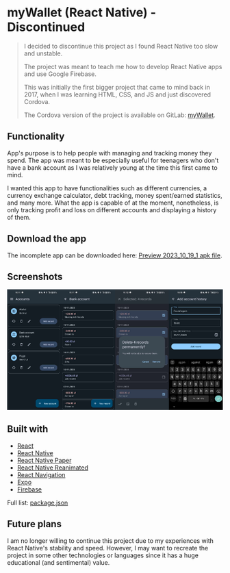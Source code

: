 # myWallet (React Native) - Discontinued

> I decided to discontinue this project as I found React Native too slow and unstable.
>
> The project was meant to teach me how to develop React Native apps and use Google Firebase.
>
> This was initially the first bigger project that came to mind back in 2017, when I was learning HTML, CSS, and JS and just discovered Cordova.
>
> The Cordova version of the project is available on GitLab: [myWallet](https://gitlab.com/DakilPL/mywallet).

## Functionality

App's purpose is to help people with managing and tracking money they spend. The app was meant to be especially useful for teenagers who don't have a bank account as I was relatively young at the time this first came to mind.

I wanted this app to have functionalities such as different currencies, a currency exchange calculator, debt tracking, money spent/earned statistics, and many more.
What the app is capable of at the moment, nonetheless, is only tracking profit and loss on different accounts and displaying a history of them. 

## Download the app

The incomplete app can be downloaded here: [Preview 2023_10_19_1 apk file](https://github.com/palinkiewicz/mywallet-rn/releases/download/Preview/pl_dakil_mywalletrn_2023_10_19_1_p.apk).

## Screenshots

<img src="/screenshots/mywallet-1.jpg" width="25%" /><img src="/screenshots/mywallet-2.jpg" width="25%" /><img src="/screenshots/mywallet-3.jpg" width="25%" /><img src="/screenshots/mywallet-4.jpg" width="25%" />

## Built with

- [React](https://react.dev/)
- [React Native](https://reactnative.dev/)
- [React Native Paper](https://reactnativepaper.com/)
- [React Native Reanimated](https://docs.swmansion.com/react-native-reanimated/)
- [React Navigation](https://reactnavigation.org/)
- [Expo](https://expo.dev/)
- [Firebase](https://firebase.google.com/)
  
Full list: [package.json](https://github.com/palinkiewicz/mywallet-rn/blob/develop/package.json)

## Future plans

I am no longer willing to continue this project due to my experiences with React Native's stability and speed.
However, I may want to recreate the project in some other technologies or languages since it has a huge educational (and sentimental) value.
